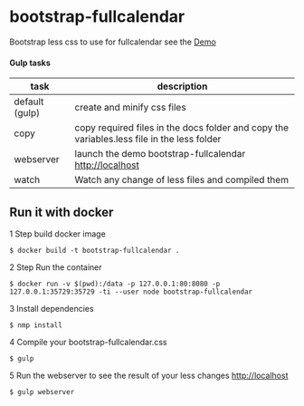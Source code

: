 # bootstrap-fullcalendar
Bootstrap less css to use for fullcalendar see the [Demo](https://jvancoillie.github.io/bootstrap-fullcalendar/)

#### Gulp tasks

task | description
------------ | -------------
default (gulp) | create and minify css files
copy | copy required files in the docs folder and copy the variables.less file in the less folder
webserver | launch the demo bootstrap-fullcalendar [http://localhost](http://localhost)
watch | Watch any change of less files and compiled them


## Run it with docker

1 Step build docker image
```
$ docker build -t bootstrap-fullcalendar .
```

2 Step Run the container 
```
$ docker run -v $(pwd):/data -p 127.0.0.1:80:8080 -p 127.0.0.1:35729:35729 -ti --user node bootstrap-fullcalendar
```

3 Install dependencies  
```
$ nmp install
```

4 Compile your bootstrap-fullcalendar.css
```
$ gulp
```

5 Run the webserver to see the result of your less changes [http://localhost](http://localhost)
```
$ gulp webserver
```


